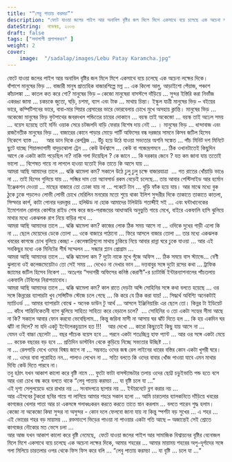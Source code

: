```yaml
---
title: "“লেবু পাতায় করমচা”"
description: "ফেটে যাওয়া জলের পাইপ আর অনাবিল বৃষ্টির জল মিলে মিশে একসাথে বয়ে চলেছে এক অচেনা লক্ষের দিকে।"
dateString:  নভেম্বর, ২০০৬
draft: false
tags: ["সদালাপী প্রলাপকথন" ]
weight: 2
cover: 
    image:  "/sadalap/images/Lebu Patay Karamcha.jpg"
---
```



ফেটে যাওয়া জলের পাইপ আর অনাবিল বৃষ্টির জল মিলে মিশে একসাথে বয়ে চলেছে এক অচেনা লক্ষের দিকে।  
বাঁপাশে মানুষের ভিড় ... বাজারী মানুষ প্রাত্যহিক বাজারশিল্পে মগ্ন ... এক কিলো আলু, আড়াইশো পেঁয়াজ, পঞ্চাশ কাঁচালঙ্কা ... কাতল কত করে গো? মানুষের ভিড় – কেজো মানুষেরা বাসস্টপে দাঁড়িয়ে ... সুন্দর ইস্তিরি করা নির্ভাঁজ একরঙা জামা ... চকচকে জুতো, ঘড়ি, চশমা, ব্যাগ এবং টাক ... মাথায় চিন্তা। ইস্কুল যাত্রী মানুষের ভিড় – বইয়ের ভারে, কম্পিটিশনের ভারে, বাবা-মার পিয়ার প্রেসারের ভারে ভোরবেলায় চোখে মুখে অসহায় ক্লান্তি। মানুষের ভিড় ... অকেজো মানুষের ভিড় ফুটপাথের জবরদখল পন্ডিতের চায়ের দোকানে ... বয়স্ক তাই অকেজো ... বয়স্ক তাই অঢেল সময় ... বয়েস হয়েছে তাই মর্নিং ওয়াক সেরে চটজলদি বাড়ি ফেরার বিশেষ দায় নেই ... । মানুষের ভিড় ... ধান্দাবাজ এবং রাজনৈতীক মানুষের ভিড় ... বাজারের কোনে পাড়ার মোড়ে পার্টি অফিসের বন্ধ দরজার সামনে কিসব জটিল হিসেব নিকেশে ব্যাস্ত ...     
আর ডান দিকে রেলব্রিজ ... উঁচু হয়ে উঠে যাওয়া সভ্যতার অশনি সঙ্কেত ... পাঁচ মিনিট দশ মিনিটে ছুটে যাচ্ছে শিয়ালদাগামী বাদুড়ঝোলা ট্রেন ... কেউ উর্ধশ্বাসে ... কেউ বা গজেন্দ্রগমনে ... ঠিক ওখানটাতেই কিছুদিন আগে কে একটা কাটা পড়েছিল না? নাকি গলা দিয়েছিল ? কে জানে ... কি দরকার জেনে ?
যত কম জানা যায় ততোই ভালো ... বিশেষত গায়ে না লাগলে হাওয়া যতোই দিক তাতে কি আসে যায় ...  
আমরা আছি আমাদের তালে ... ঝক্কি ঝামেলা কম? সকালে উঠে ঢুলু ঢুলু চক্ষে বাজারযাত্রা  ... গত রাতের খোঁয়াড়ি ভাঙে না ... তাই হিসেব গুলিয়ে যায় ... সব্জির দাম তো অ্যাবসার্ড রকম বেড়েই চলেছে... তায় আবার পেস্টিসাইড আর হর্মোন ইঞ্জেকশন দেওয়া ... মাছের বাজারে তো ঢোকা যায় না ... পকেটে টান ... থুড়ি ফাঁক হয়ে যায়। আর মাঝে মধ্যে বুক ঠুকে ঢুকে পড়লেও লোভী লোভী চোখে মেরিলিন মনরোর মতো শুয়ে থাকা ইলিশ সুন্দরীর দিকে তাকাতে তাকাতে কাতলা, সিল্ভার কার্প, কাটা পোনার দরদস্তুর ... হলিঊড না হোক আমাদের টলিউডি শতাব্দীই সই ... এবং ঘন্টাখানেকের ইমোশনাল রোলার কোস্টার রাইড শেষ করে জয়-পরাজয়ের আধাআধি অনুভুতি গায়ে মেখে, বাইরে একফালি হাসি ঝুলিয়ে মাথার মধ্যে একঝলক রাগ নিয়ে বাড়ির পথে ...  
আমরা আছি আমাদের তালে ... ঝক্কি ঝামেলা কম? কাজের লোক ঠিক সময় আসে না ... ওদিকে দুধের গাড়ী এলো কি না ... ছেলে মেয়েদের ডেকে তোলা ... ওকে বাজারে পাঠানো ... ফিরে আসলে বাজার তোলা ... তার মধ্যে একঝলক খবরের কাগজে চোখ বুলিয়ে কেচ্ছা - কেলেঙ্কারিগুলো মাথায় ঢুকিয়ে নিয়ে আবার রান্না ঘরে ঢুকে যাওয়া ... আর এই সবকিছুর মধ্যে এক মিনিটের শীর্ষ সম্মেলন ... সন্ধ্যার প্ল্যান প্রোগ্রাম ...  
আমরা আছি আমাদের তালে ... ঝক্কি ঝামেলা কম ? দুটো নাকে মুখে গুঁজে অফিস ... ঠিক সময়ে বাস স্ট্যান্ডে... বেণী ঝুলানো ওই কলেজমেয়েটাও তো সেই সময় ... দেখেও না দেখার ভান ... দত্তবাবুর সঙ্গে দুটো রসের কথা ... ট্রাফিক জ্যামের জটিল হিসেব নিকেশ ... অতঃপর “সদাগরী অফিসের কনিষ্ঠ কেরাণী”-র চ্যাটার্জি ইন্টারন্যাশনালের পাঁচতলায় একফালি টেবিলের নিরাপত্তাবোধ।  
আমরা আছি আমাদের তালে ... ঝক্কি ঝামেলা কম? কাল রাতে দেড়টা অব্দি সোহিনির সঙ্গে কথা বলতে হয়েছে ... ওর সঙ্গে কিন্নরের ব্যাপারটা খুব সেন্সিটিভ স্টেজে চলে গেছে ... কি করে যে ঠিক করা যায়! ... সিদ্ধার্থ অবিশ্যি অনেকটাই ম্যাচিওর্ড ... আমার ব্যাপারটা বোঝে - অনেক ডাউন টু আর্থ ... আসলে ইঞ্জিনিয়ারিং এর ছেলে তো। কিন্নর টা ইডিয়েট ... কাঁধে শান্তিনিকেতনী ব্যাগ ঝুলিয়ে সাহিত্য সাহিত্য করে বেড়ালে চলে?  ...   সোহিনির ও তো একটা সহ্যের সীমা আছে না কি? সকালে আবার ফোন করবো ভেবেছিলাম... কিন্তু জরিনা মাসী না আসায় ঘর ঝাঁট দিতে হল ... কি হয় একদিন ঘর ঝাঁট না দিলে? মা যদি একটু ইন্টেলেকচুয়্যাল হত !!!    
আর দেখো ... কারো কিছুতেই কিছু যায় আসে না ...  
যেমন ওই বাচ্চা ছেলেটা ... বছর পাঁচেক বয়েস হবে ... পরনে একটা শতঃচ্ছিন্ন হাফ প্যান্ট ... আর ওর সঙ্গে একটা মেয়ে ... কয়েক বছরের বড় হবে ... প্রতিদিন ডাস্টবিন থেকে কুড়িয়ে নিচ্ছে সভ্যতার উচ্ছিষ্ট ...।  
না ... রেলগাড়ি দেখে ওদের বিষ্ময় জাগে না ... সম্ভবতঃ ওদের জন্ম রেল লাইনের ধারের বস্তির কোন একটা খুপরী ঘরে।  
না ... ওদের বাবা পুরোহিত নন... পালাও লেখেন না ... সত্যি বলতে কি ওদের বাবার খোঁজ পাওয়া যাবে এমন মাথার দিব্যি কেউ দিতে পারবে না।  
তবু হঠাৎ যখন আকাশ কালো করে বৃষ্টি নামে ... ফুটো ফাটা বাসস্ট্যান্ডটার তলায় ওদের ছোট্ট চড়ুইভাতি পন্ড হতে বসে আর ওরা চোখ বন্ধ করে বলতে থাকে “লেবু পাতায় করমচা ... যা বৃষ্টি চলে যা ...”  
এই দৃশ্য সেলুলয়েডে ধরে রাখার নয় ... সংবাদপত্রে ছাপার নয় ... ইন্টারনেটে ব্লগ করার নয় ...  
আর এইসবের টুকরো ছবির গায়ে গা লাগিয়ে আমার শহরে সকাল হলো ... আমি চারতলার ব্যালকনিতে দাঁড়িয়ে খবরের কাগজের খেলার পাতা আর চা একসঙ্গে গলাধ্বঃকরন করতে করতে তাতে স্নান করলাম ... বলতে পারেন শুদ্ধ হলাম। কেজো না অকেজো কিম্বা সুন্দর না অসুন্দর - কোন দলে ফেলবো জানা যায় না কিন্তু স্পর্শটা বড় সুখের ... এ শহর ... এই ভোরের শহর বড় মায়াময় ... রক্তমাংশে ভিড়ের পাওয়া না পাওয়ার একটা গতি আছে – অজান্তেই সেই শ্রোতে কাগজের নৌকোর মত ভেসে চলা ...  
আর আজ যখন আকাশ কালো করে বৃষ্টি নেমেছে,  ফেটে যাওয়া জলের পাইপ আর সামাজিক বিশ্বায়নের বৃষ্টির বেনোজল মিলে মিশে একসাথে বয়ে চলেছে এক অচেনা লক্ষের দিকে, আমার শহরের ... আমার মায়াময় শহরের অপু-দূর্গাদের সঙ্গে গলা মিলিয়ে চারতলার ওপর থেকে ফিস ফিস করে বলি ... “লেবু পাতায় করমচা ... যা বৃষ্টি ... চলে যা ...“


